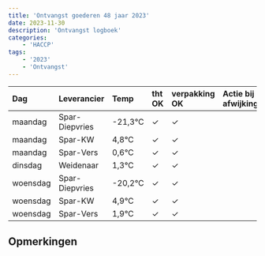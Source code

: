 ```yaml
---
title: 'Ontvangst goederen 48 jaar 2023'
date: 2023-11-30
description: 'Ontvangst logboek'
categories:
    - 'HACCP'
tags:
    - '2023'
    - 'Ontvangst'
---
```

| Dag | Leverancier | Temp | tht OK | verpakking OK | Actie bij afwijking | Controle door |
|:---|:---|:---|:---|:---|:---|:---|
| maandag | Spar-Diepvries | -21,3°C | &check; | &check; | | DPater |
| maandag | Spar-KW | 4,8°C | &check; | &check; | | DPater |
| maandag | Spar-Vers | 0,6°C | &check; | &check; | | DPater |
| dinsdag | Weidenaar | 1,3°C | &check; | &check; | | DPater |
| woensdag | Spar-Diepvries | -20,2°C | &check; | &check; | | WPater |
| woensdag | Spar-KW | 4,9°C | &check; | &check; | | WPater |
| woensdag | Spar-Vers | 1,9°C | &check; | &check; | | WPater |

## Opmerkingen


